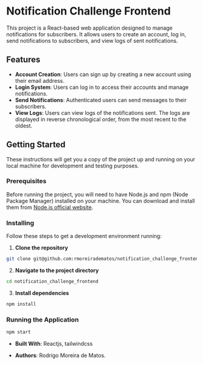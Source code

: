 # Notification Challenge Frontend

This project is a React-based web application designed to manage notifications for subscribers. It allows users to create an account, log in, send notifications to subscribers, and view logs of sent notifications.

## Features

- **Account Creation**: Users can sign up by creating a new account using their email address.
- **Login System**: Users can log in to access their accounts and manage notifications.
- **Send Notifications**: Authenticated users can send messages to their subscribers.
- **View Logs**: Users can view logs of the notifications sent. The logs are displayed in reverse chronological order, from the most recent to the oldest.

## Getting Started

These instructions will get you a copy of the project up and running on your local machine for development and testing purposes.

### Prerequisites

Before running the project, you will need to have Node.js and npm (Node Package Manager) installed on your machine. You can download and install them from [Node.js official website](https://nodejs.org/).

### Installing

Follow these steps to get a development environment running:

1. **Clone the repository**
```bash
git clone git@github.com:rmoreiradematos/notification_challenge_frontend.git
```

2. **Navigate to the project directory**
```bash
cd notification_challenge_frontend
````

3. **Install dependencies**
```bash
npm install
```
### Running the Application
```bash
npm start
````

- **Built With**: Reactjs, tailwindcss

- **Authors**: Rodrigo Moreira de Matos.

